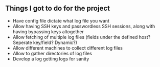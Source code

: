 ## Things I got to do for the project
- Have config file dictate what log file you want
- Allow having SSH keys and passwordless SSH sessions, along with having bypassing keys altogether
- Allow fetching of multiple log files (fields under the defined host? Seperate key/field? Dynamic?)
- Allow different machines to collect different log files
- Allow to gather directories of log files
- Develop a log getting logs for sanity
